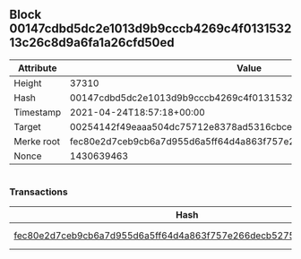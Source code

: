 ## Block 00147cdbd5dc2e1013d9b9cccb4269c4f013153213c26c8d9a6fa1a26cfd50ed

Attribute | Value
--- | ---
Height | 37310
Hash | 00147cdbd5dc2e1013d9b9cccb4269c4f013153213c26c8d9a6fa1a26cfd50ed
Timestamp | 2021-04-24T18:57:18+00:00
Target | 00254142f49eaaa504dc75712e8378ad5316cbcead634704b3734b6271167cc4
Merke root | fec80e2d7ceb9cb6a7d955d6a5ff64d4a863f757e266decb5275c287fc526229
Nonce | 1430639463

```

```

### Transactions

Hash | Amount
--- | ---
[fec80e2d7ceb9cb6a7d955d6a5ff64d4a863f757e266decb5275c287fc526229](fec80e2d7ceb9cb6a7d955d6a5ff64d4a863f757e266decb5275c287fc526229.md) | 10.00000000 SKEPTI 
